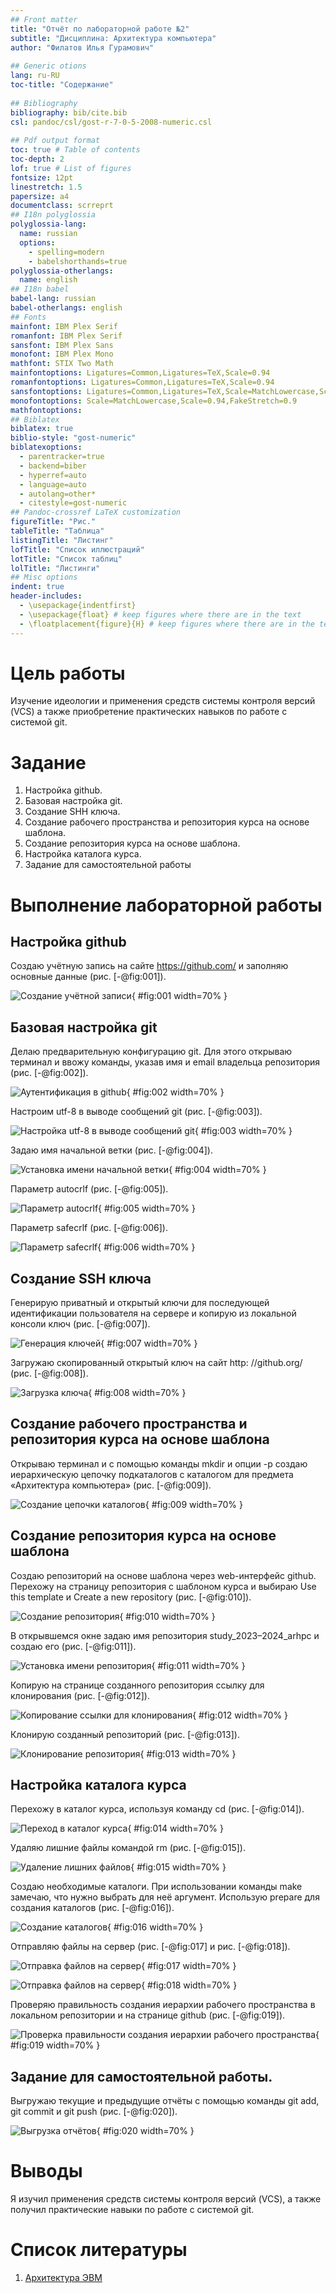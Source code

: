 ```yaml
---
## Front matter
title: "Отчёт по лабораторной работе №2"
subtitle: "Дисциплина: Архитектура компьютера"
author: "Филатов Илья Гурамович"
 
## Generic otions
lang: ru-RU
toc-title: "Содержание"
 
## Bibliography
bibliography: bib/cite.bib
csl: pandoc/csl/gost-r-7-0-5-2008-numeric.csl
 
## Pdf output format
toc: true # Table of contents
toc-depth: 2
lof: true # List of figures
fontsize: 12pt
linestretch: 1.5
papersize: a4
documentclass: scrreprt
## I18n polyglossia
polyglossia-lang:
  name: russian
  options:
    - spelling=modern
    - babelshorthands=true
polyglossia-otherlangs:
  name: english
## I18n babel
babel-lang: russian
babel-otherlangs: english
## Fonts
mainfont: IBM Plex Serif
romanfont: IBM Plex Serif
sansfont: IBM Plex Sans
monofont: IBM Plex Mono
mathfont: STIX Two Math
mainfontoptions: Ligatures=Common,Ligatures=TeX,Scale=0.94
romanfontoptions: Ligatures=Common,Ligatures=TeX,Scale=0.94
sansfontoptions: Ligatures=Common,Ligatures=TeX,Scale=MatchLowercase,Scale=0.94
monofontoptions: Scale=MatchLowercase,Scale=0.94,FakeStretch=0.9
mathfontoptions:
## Biblatex
biblatex: true
biblio-style: "gost-numeric"
biblatexoptions:
  - parentracker=true
  - backend=biber
  - hyperref=auto
  - language=auto
  - autolang=other*
  - citestyle=gost-numeric
## Pandoc-crossref LaTeX customization
figureTitle: "Рис."
tableTitle: "Таблица"
listingTitle: "Листинг"
lofTitle: "Список иллюстраций"
lotTitle: "Список таблиц"
lolTitle: "Листинги"
## Misc options
indent: true
header-includes:
  - \usepackage{indentfirst}
  - \usepackage{float} # keep figures where there are in the text
  - \floatplacement{figure}{H} # keep figures where there are in the text
---
```

 
# Цель работы
 
Изучение идеологии и применения средств системы контроля версий (VCS) а также приобретение практических навыков по работе с системой git.
 
# Задание
 
1. Настройка github.
2. Базовая настройка git.
3. Создание SHH ключа.
4. Создание рабочего пространства и репозитория курса на основе шаблона.
5. Создание репозитория курса на основе шаблона.
6. Настройка каталога курса.
7. Задание для самостоятельной работы
 
# Выполнение лабораторной работы
 
## Настройка github
 
Создаю учётную запись на сайте https://github.com/ и заполняю основные данные (рис. [-@fig:001]).
 
![Создание учётной записи](image/1.png){ #fig:001 width=70% }
 
## Базовая настройка git
 
Делаю предварительную конфигурацию git. Для этого открываю терминал и ввожу команды, указав имя и email владельца репозитория (рис. [-@fig:002]).
 
![Аутентификация в github](image/2.png){ #fig:002 width=70% }
 
Настроим utf-8 в выводе сообщений git (рис. [-@fig:003]).
 
![Настройка utf-8 в выводе сообщений git](image/3.png){ #fig:003 width=70% }
 
Задаю имя начальной ветки (рис. [-@fig:004]).
 
![Установка имени начальной ветки](image/4.png){ #fig:004 width=70% }
 
Параметр autocrlf (рис. [-@fig:005]).
 
![Параметр autocrlf](image/5.png){ #fig:005 width=70% }
 
Параметр safecrlf (рис. [-@fig:006]).
 
![Параметр safecrlf](image/6.png){ #fig:006 width=70% }
 
## Создание SSH ключа
 
Генерирую приватный и открытый ключи для последующей идентификации пользователя на сервере и копирую из локальной консоли ключ (рис. [-@fig:007]).
 
![Генерация ключей](image/7.png){ #fig:007 width=70% }
 
Загружаю скопированный открытый ключ на сайт http: //github.org/ (рис. [-@fig:008]).
 
![Загрузка ключа](image/8.png){ #fig:008 width=70% }
 
## Создание рабочего пространства и репозитория курса на основе шаблона
 
Открываю терминал и с помощью команды mkdir и опции -p создаю иерархическую цепочку подкаталогов с каталогом для предмета «Архитектура компьютера» (рис. [-@fig:009]).
 
![Создание цепочки каталогов](image/9.png){ #fig:009 width=70% }
 
## Создание репозитория курса на основе шаблона
 
Создаю репозиторий на основе шаблона через web-интерфейс github. Перехожу на страницу репозитория с шаблоном курса и выбираю Use this template и Create a new repository (рис. [-@fig:010]).
 
![Создание репозитория](image/10.png){ #fig:010 width=70% }
 
В открывшемся окне задаю имя репозитория study_2023–2024_arhpc и создаю его (рис. [-@fig:011]).
 
![Установка имени репозитория](image/11.png){ #fig:011 width=70% }
 
Копирую на странице созданного репозитория ссылку для клонирования (рис. [-@fig:012]).
 
![Копирование ссылки для клонирования](image/12.png){ #fig:012 width=70% }
 
Клонирую созданный репозиторий (рис. [-@fig:013]).
 
![Клонирование репозитория](image/13.png){ #fig:013 width=70% }
 
## Настройка каталога курса
 
Перехожу в каталог курса, используя команду cd (рис. [-@fig:014]).
 
![Переход в каталог курса](image/14.png){ #fig:014 width=70% }
 
Удаляю лишние файлы командой rm (рис. [-@fig:015]).
 
![Удаление лишних файлов](image/15.png){ #fig:015 width=70% }
 
Создаю необходимые каталоги. При использовании команды make замечаю, что нужно выбрать для неё аргумент. Использую prepare для создания каталогов (рис. [-@fig:016]).
 
![Создание каталогов](image/16.png){ #fig:016 width=70% }
 
Отправляю файлы на сервер (рис. [-@fig:017] и рис. [-@fig:018]).
 
![Отправка файлов на сервер](image/17.png){ #fig:017 width=70% }
 
![Отправка файлов на сервер](image/18.png){ #fig:018 width=70% }
 
Проверяю правильность создания иерархии рабочего пространства в локальном репозитории и на странице github (рис. [-@fig:019]).
 
![Проверка правильности создания иерархии рабочего пространства](image/19.png){ #fig:019 width=70% }
 
## Задание для самостоятельной работы.
 
Выгружаю текущие и предыдущие отчёты с помощью команды git add, git commit и git push (рис. [-@fig:020]).
 
![Выгрузка отчётов](image/20.png){ #fig:020 width=70% }
 
# Выводы
 
Я изучил применения средств системы контроля версий (VCS), а также получил практические навыки по работе с системой git.
 
# Список литературы
 
1. [Архитектура ЭВМ](https://esystem.rudn.ru/pluginfile.php/2089527/mod_resource/…)
